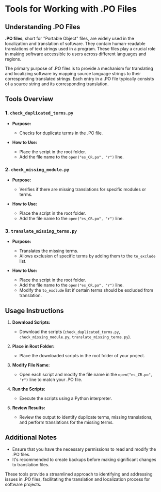 # Tools for Working with .PO Files

## Understanding .PO Files

**.PO files**, short for "Portable Object" files, are widely used in the localization and translation of software. They contain human-readable translations of text strings used in a program. These files play a crucial role in making software accessible to users across different languages and regions.

The primary purpose of .PO files is to provide a mechanism for translating and localizing software by mapping source language strings to their corresponding translated strings. Each entry in a .PO file typically consists of a source string and its corresponding translation.

## Tools Overview

### 1. `check_duplicated_terms.py`

- **Purpose:**
  - Checks for duplicate terms in the .PO file.
  
- **How to Use:**
  - Place the script in the root folder.
  - Add the file name to the `open("es_CR.po", "r")` line.

### 2. `check_missing_module.py`

- **Purpose:**
  - Verifies if there are missing translations for specific modules or terms.
  
- **How to Use:**
  - Place the script in the root folder.
  - Add the file name to the `open("es_CR.po", "r")` line.

### 3. `translate_missing_terms.py`

- **Purpose:**
  - Translates the missing terms.
  - Allows exclusion of specific terms by adding them to the `to_exclude` list.

- **How to Use:**
  - Place the script in the root folder.
  - Add the file name to the `open("es_CR.po", "r")` line.
  - Modify the `to_exclude` list if certain terms should be excluded from translation.

## Usage Instructions

1. **Download Scripts:**
   - Download the scripts (`check_duplicated_terms.py`, `check_missing_module.py`, `translate_missing_terms.py`).

2. **Place in Root Folder:**
   - Place the downloaded scripts in the root folder of your project.

3. **Modify File Name:**
   - Open each script and modify the file name in the `open("es_CR.po", "r")` line to match your .PO file.

4. **Run the Scripts:**
   - Execute the scripts using a Python interpreter.

5. **Review Results:**
   - Review the output to identify duplicate terms, missing translations, and perform translations for the missing terms.

## Additional Notes

- Ensure that you have the necessary permissions to read and modify the .PO files.
- It's recommended to create backups before making significant changes to translation files.

These tools provide a streamlined approach to identifying and addressing issues in .PO files, facilitating the translation and localization process for software projects.
